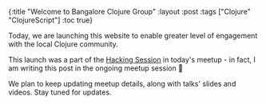 {:title "Welcome to Bangalore Clojure Group"
 :layout :post
 :tags  ["Clojure" "ClojureScript"]
 :toc true}


Today, we are launching this website to enable greater level of engagement with the local Clojure community.

This launch was a part of the [Hacking Session](https://www.meetup.com/Bangalore-Clojure-User-Group/events/252993263/) in today's meetup - in fact, I am writing this post in the ongoing meetup session 🙂

We plan to keep updating meetup details, along with talks' slides and videos. Stay tuned for updates.


